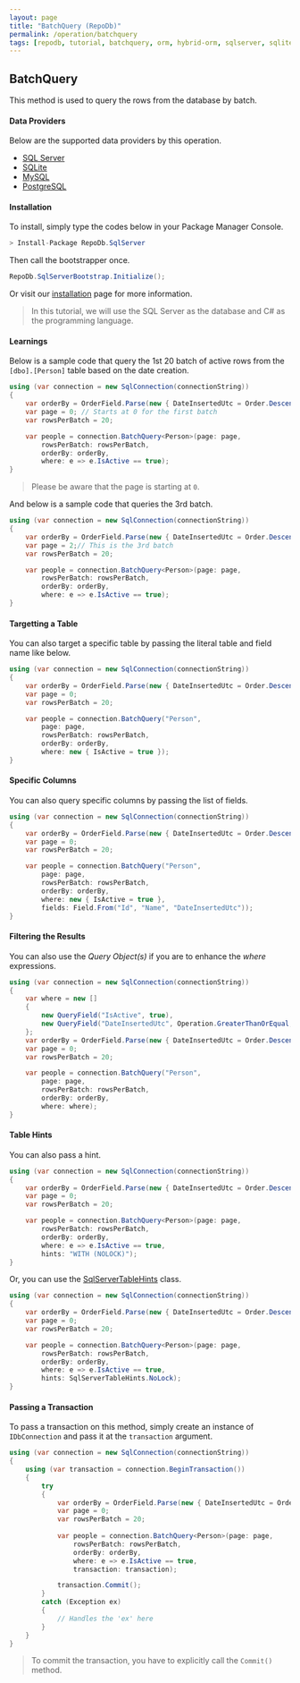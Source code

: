 ```yaml
---
layout: page
title: "BatchQuery (RepoDb)"
permalink: /operation/batchquery
tags: [repodb, tutorial, batchquery, orm, hybrid-orm, sqlserver, sqlite, mysql, postgresql]
---
```


## BatchQuery

This method is used to query the rows from the database by batch.

#### Data Providers

Below are the supported data providers by this operation.

- [SQL Server](https://www.nuget.org/packages/RepoDb.SqlServer)
- [SQLite](https://www.nuget.org/packages/RepoDb.SqLite)
- [MySQL](https://www.nuget.org/packages/RepoDb.MySql)
- [PostgreSQL](https://www.nuget.org/packages/RepoDb.PostgreSql)

#### Installation

To install, simply type the codes below in your Package Manager Console.

```csharp
> Install-Package RepoDb.SqlServer
```

Then call the bootstrapper once.

```csharp
RepoDb.SqlServerBootstrap.Initialize();
```

Or visit our [installation](/tutorials/installation) page for more information.

> In this tutorial, we will use the SQL Server as the database and C# as the programming language.

#### Learnings

Below is a sample code that query the 1st 20 batch of active rows from the `[dbo].[Person]` table based on the date creation.

```csharp
using (var connection = new SqlConnection(connectionString))
{
	var orderBy = OrderField.Parse(new { DateInsertedUtc = Order.Descending });
    var page = 0; // Starts at 0 for the first batch
    var rowsPerBatch = 20;

	var people = connection.BatchQuery<Person>(page: page,
		rowsPerBatch: rowsPerBatch,
		orderBy: orderBy,
		where: e => e.IsActive == true);
}
```

> Please be aware that the page is starting at `0`.

And below is a sample code that queries the 3rd batch.

```csharp
using (var connection = new SqlConnection(connectionString))
{
	var orderBy = OrderField.Parse(new { DateInsertedUtc = Order.Descending });
    var page = 2;// This is the 3rd batch
    var rowsPerBatch = 20;

	var people = connection.BatchQuery<Person>(page: page,
		rowsPerBatch: rowsPerBatch,
		orderBy: orderBy,
		where: e => e.IsActive == true);
}
```

#### Targetting a Table

You can also target a specific table by passing the literal table and field name like below.

```csharp
using (var connection = new SqlConnection(connectionString))
{
	var orderBy = OrderField.Parse(new { DateInsertedUtc = Order.Descending });
    var page = 0;
    var rowsPerBatch = 20;

	var people = connection.BatchQuery("Person",
		page: page,
		rowsPerBatch: rowsPerBatch,
		orderBy: orderBy,
		where: new { IsActive = true });
}
```

#### Specific Columns

You can also query specific columns by passing the list of fields.

```csharp
using (var connection = new SqlConnection(connectionString))
{
	var orderBy = OrderField.Parse(new { DateInsertedUtc = Order.Descending });
    var page = 0;
    var rowsPerBatch = 20;

	var people = connection.BatchQuery("Person",
		page: page,
		rowsPerBatch: rowsPerBatch,
		orderBy: orderBy,
		where: new { IsActive = true },
		fields: Field.From("Id", "Name", "DateInsertedUtc"));
}
```

#### Filtering the Results

You can also use the *Query Object(s)* if you are to enhance the *where* expressions.

```csharp
using (var connection = new SqlConnection(connectionString))
{
	var where = new []
	{
		new QueryField("IsActive", true),
		new QueryField("DateInsertedUtc", Operation.GreaterThanOrEqual, DateTime.UtcNow.Date.AddDays(-1))
	};
	var orderBy = OrderField.Parse(new { DateInsertedUtc = Order.Descending })
    var page = 0;
    var rowsPerBatch = 20;

	var people = connection.BatchQuery("Person",
		page: page,
		rowsPerBatch: rowsPerBatch,
		orderBy: orderBy,
		where: where);
}
```

#### Table Hints

You can also pass a hint.

```csharp
using (var connection = new SqlConnection(connectionString))
{
	var orderBy = OrderField.Parse(new { DateInsertedUtc = Order.Descending });
    var page = 0;
    var rowsPerBatch = 20;

	var people = connection.BatchQuery<Person>(page: page,
		rowsPerBatch: rowsPerBatch,
		orderBy: orderBy,
		where: e => e.IsActive == true,
		hints: "WITH (NOLOCK)");
}
```

Or, you can use the [SqlServerTableHints](/classes/SqlServerTableHints) class.

```csharp
using (var connection = new SqlConnection(connectionString))
{
	var orderBy = OrderField.Parse(new { DateInsertedUtc = Order.Descending });
    var page = 0;
    var rowsPerBatch = 20;

	var people = connection.BatchQuery<Person>(page: page,
		rowsPerBatch: rowsPerBatch,
		orderBy: orderBy,
		where: e => e.IsActive == true,
		hints: SqlServerTableHints.NoLock);
}
```

#### Passing a Transaction

To pass a transaction on this method, simply create an instance of `IDbConnection` and pass it at the `transaction` argument.

```csharp
using (var connection = new SqlConnection(connectionString))
{
	using (var transaction = connection.BeginTransaction())
	{
		try
		{
			var orderBy = OrderField.Parse(new { DateInsertedUtc = Order.Descending });
            var page = 0;
            var rowsPerBatch = 20;
            
			var people = connection.BatchQuery<Person>(page: page,
				rowsPerBatch: rowsPerBatch,
				orderBy: orderBy,
				where: e => e.IsActive == true,
				transaction: transaction);

			transaction.Commit();
		}
		catch (Exception ex)
		{
			// Handles the 'ex' here
		}
	}
}
```

> To commit the transaction, you have to explicitly call the `Commit()` method.


